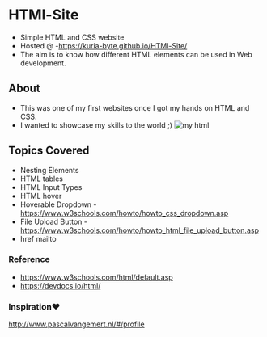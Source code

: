 # HTMl-Site
- Simple HTML and CSS website
- Hosted @ -https://kuria-byte.github.io/HTMl-Site/
- The aim is to know how different HTML elements can be used in Web development.
## About
- This was one of my first websites once I got my hands on HTML and CSS.
- I wanted to showcase my skills to the world  ;)
![my html](https://user-images.githubusercontent.com/61579772/83939699-93743b80-a811-11ea-90d7-4910fdb39a16.jpg)



## Topics Covered
- Nesting Elements
- HTML tables 
- HTML Input Types
- HTML hover
- Hoverable Dropdown - https://www.w3schools.com/howto/howto_css_dropdown.asp
- File Upload Button - https://www.w3schools.com/howto/howto_html_file_upload_button.asp
- href mailto

### Reference
- https://www.w3schools.com/html/default.asp
- https://devdocs.io/html/

### Inspiration❤
http://www.pascalvangemert.nl/#/profile
